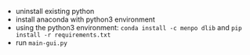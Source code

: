 - uninstall existing python
- install anaconda with python3 environment
- using the python3 environment: 
    `conda install -c menpo dlib` and
    `pip install -r requirements.txt`
- run `main-gui.py`